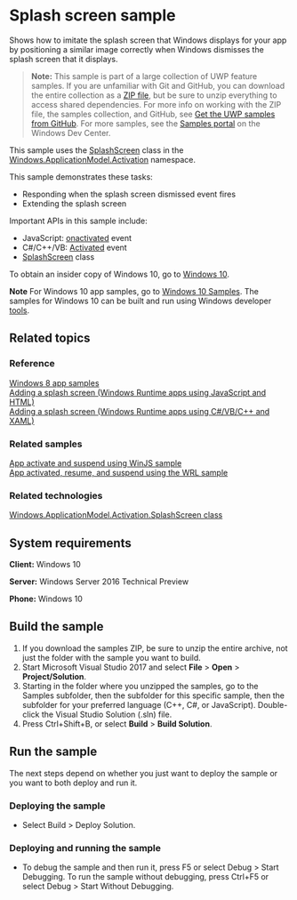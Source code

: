 <!---
  category: ControlsLayoutAndText 
  samplefwlink: http://go.microsoft.com/fwlink/p/?LinkId=620608
--->

# Splash screen sample

Shows how to imitate the splash screen that Windows displays for your app by positioning a similar image correctly when Windows dismisses the splash screen that it displays. 

> **Note:** This sample is part of a large collection of UWP feature samples. 
> If you are unfamiliar with Git and GitHub, you can download the entire collection as a 
> [ZIP file](https://github.com/Microsoft/Windows-universal-samples/archive/master.zip), but be 
> sure to unzip everything to access shared dependencies. For more info on working with the ZIP file, 
> the samples collection, and GitHub, see [Get the UWP samples from GitHub](https://aka.ms/ovu2uq). 
> For more samples, see the [Samples portal](https://aka.ms/winsamples) on the Windows Dev Center. 

This sample uses the [SplashScreen](https://msdn.microsoft.com/library/windows/apps/br224763) class in the 
[Windows.ApplicationModel.Activation](https://msdn.microsoft.com/library/windows/apps/br224766) namespace.

This sample demonstrates these tasks:

-   Responding when the splash screen dismissed event fires
-   Extending the splash screen

Important APIs in this sample include:

-   JavaScript: [onactivated](https://msdn.microsoft.com/library/windows/apps/br212679) event
-   C#/C++/VB: [Activated](https://msdn.microsoft.com/library/windows/apps/br225018) event 
-   [SplashScreen](https://msdn.microsoft.com/library/windows/apps/br224763) class

To obtain an insider copy of Windows 10, go to [Windows 10](http://insider.windows.com). 

**Note**  For Windows 10 app samples, go to  [Windows 10 Samples](https://github.com/Microsoft/Windows-universal-samples). The samples for Windows 10 can be built and run using Windows developer [tools](https://developer.windows.com).

## Related topics

### Reference

[Windows 8 app samples](http://go.microsoft.com/fwlink/p/?LinkID=227694)  
[Adding a splash screen (Windows Runtime apps using JavaScript and HTML)](https://msdn.microsoft.com/library/windows/apps/hh465332)  
[Adding a splash screen (Windows Runtime apps using C#/VB/C++ and XAML)](https://msdn.microsoft.com/library/windows/apps/hh465331)  

### Related samples

[App activate and suspend using WinJS sample](http://go.microsoft.com/fwlink/p/?linkid=231617)  
[App activated, resume, and suspend using the WRL sample](http://go.microsoft.com/fwlink/p/?linkid=231474)  

### Related technologies

[Windows.ApplicationModel.Activation.SplashScreen class](https://msdn.microsoft.com/library/windows/apps/br224763)  

## System requirements

**Client:** Windows 10

**Server:** Windows Server 2016 Technical Preview

**Phone:** Windows 10

## Build the sample

1. If you download the samples ZIP, be sure to unzip the entire archive, not just the folder with the sample you want to build. 
2. Start Microsoft Visual Studio 2017 and select **File** \> **Open** \> **Project/Solution**.
3. Starting in the folder where you unzipped the samples, go to the Samples subfolder, then the subfolder for this specific sample, then the subfolder for your preferred language (C++, C#, or JavaScript). Double-click the Visual Studio Solution (.sln) file.
4. Press Ctrl+Shift+B, or select **Build** \> **Build Solution**.

## Run the sample

The next steps depend on whether you just want to deploy the sample or you want to both deploy and run it.

### Deploying the sample

- Select Build > Deploy Solution. 

### Deploying and running the sample

- To debug the sample and then run it, press F5 or select Debug >  Start Debugging. To run the sample without debugging, press Ctrl+F5 or select Debug > Start Without Debugging. 
